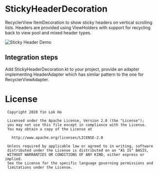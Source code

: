 # StickyHeaderDecoration
RecyclerView ItemDecoration to show sticky headers on vertical scrolling lists.
Headers are provided using ViewHolders with support for recycling back to view pool and mixed
header types.

![Sticky Header Demo](demo/demo.gif)

## Integration steps
Add StickyHeaderDecoration.kt to your project, provide an adapter implementing HeaderAdapter which
has similar pattern to the one for RecyclerViewAdapter.

# License
     Copyright 2020 Yin Lok Ho
 
     Licensed under the Apache License, Version 2.0 (the "License");
     you may not use this file except in compliance with the License.
     You may obtain a copy of the License at
 
       http://www.apache.org/licenses/LICENSE-2.0
 
     Unless required by applicable law or agreed to in writing, software
     distributed under the License is distributed on an "AS IS" BASIS,
     WITHOUT WARRANTIES OR CONDITIONS OF ANY KIND, either express or implied.
     See the License for the specific language governing permissions and
     limitations under the License.

